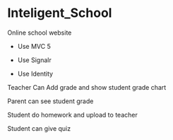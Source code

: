 # Inteligent_School
Online school website


 - Use MVC 5
 
 - Use Signalr
 
 - Use Identity
 
Teacher Can Add grade and show student grade chart 

Parent can see student grade

Student do homework and upload to teacher 

Student can give quiz 
